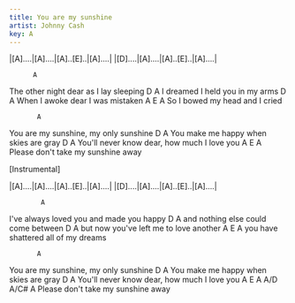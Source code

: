 ```yaml
---
title: You are my sunshine
artist: Johnny Cash
key: A
---
```

 
 |[A]....|[A]....|[A]..[E]..|[A]....| 
 |[D]....|[A]....|[A]..[E]..|[A]....| 
 
          A
The other night dear as I lay sleeping
            D              A
I dreamed I held you in my arms
        D                  A
When I awoke dear I was mistaken
     A        E          A
So I bowed my head and I cried
 
           A
You are my sunshine, my only sunshine
            D                    A
You make me happy when skies are gray
             D                     A
You'll never know dear, how much I love you
             A       E         A
Please don't take my sunshine away
 
[Instrumental]
 
 |[A]....|[A]....|[A]..[E]..|[A]....| 
 |[D]....|[A]....|[A]..[E]..|[A]....| 
 
            A
I've always loved you and made you happy
            D                  A
and nothing else could come between
               D                 A
but now you've left me to love another
         A           E       A
you have shattered all of my dreams
 
           A
You are my sunshine, my only sunshine
            D                    A
You make me happy when skies are gray
             D                     A
You'll never know dear, how much I love you
             A       E          A  A/D  A/C#  A
Please don't take my sunshine away

